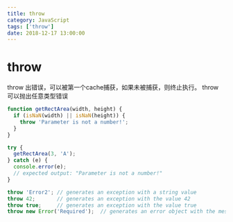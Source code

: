 ```yaml
---
title: throw
category: JavaScript
tags: ['throw']
date: 2018-12-17 13:00:00
---
```


# throw
throw 出错误，可以被第一个cache捕获，如果未被捕获，则终止执行。
throw 可以抛出任意类型错误

``` typescript
function getRectArea(width, height) {
  if (isNaN(width) || isNaN(height)) {
    throw 'Parameter is not a number!';
  }
}

try {
  getRectArea(3, 'A');
} catch (e) {
  console.error(e);
  // expected output: "Parameter is not a number!"
}
```

``` typescript
throw 'Error2'; // generates an exception with a string value
throw 42;       // generates an exception with the value 42
throw true;     // generates an exception with the value true
throw new Error('Required');  // generates an error object with the message of Required
```